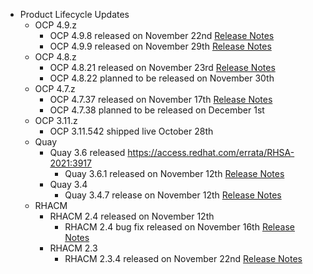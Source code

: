   - Product Lifecycle Updates
    - OCP 4.9.z
      - OCP 4.9.8 released on November 22nd [Release Notes](https://access.redhat.com/errata/RHBA-2021:4712)
      - OCP 4.9.9 released on November 29th [Release Notes](https://access.redhat.com/errata/RHBA-2021:4834)
    - OCP 4.8.z
      - OCP 4.8.21 released on November 23rd [Release Notes](https://access.redhat.com/errata/RHBA-2021:4716)
      - OCP 4.8.22 planned to be released on November 30th
    - OCP 4.7.z
      - OCP 4.7.37 released on November 17th [Release Notes](https://access.redhat.com/errata/RHBA-2021:4572)
      - OCP 4.7.38 planned to be released on December 1st
    - OCP 3.11.z
      - OCP 3.11.542 shipped live October 28th
    - Quay
      - Quay 3.6 released <https://access.redhat.com/errata/RHSA-2021:3917>
        - Quay 3.6.1 released on November 12th [Release Notes](https://access.redhat.com/errata/RHBA-2021:4629)
      - Quay 3.4
        - Quay 3.4.7 release on November 12th [Release Notes](https://access.redhat.com/errata/RHBA-2021:4630)
    - RHACM
      - RHACM 2.4 released on November 12th
        - RHACM 2.4 bug fix released on November 16th [Release Notes](https://access.redhat.com/errata/RHBA-2021:4674)
      - RHACM 2.3
        - RHACM 2.3.4 released on November 22nd [Release Notes](https://access.redhat.com/errata/RHBA-2021:4758)
  
